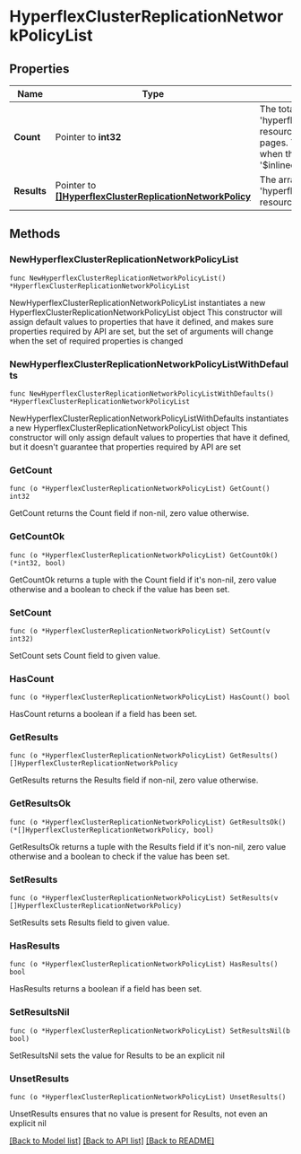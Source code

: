 # HyperflexClusterReplicationNetworkPolicyList

## Properties

Name | Type | Description | Notes
------------ | ------------- | ------------- | -------------
**Count** | Pointer to **int32** | The total number of &#39;hyperflex.ClusterReplicationNetworkPolicy&#39; resources matching the request, accross all pages. The &#39;Count&#39; attribute is included when the HTTP GET request includes the &#39;$inlinecount&#39; parameter. | [optional] 
**Results** | Pointer to [**[]HyperflexClusterReplicationNetworkPolicy**](hyperflex.ClusterReplicationNetworkPolicy.md) | The array of &#39;hyperflex.ClusterReplicationNetworkPolicy&#39; resources matching the request. | [optional] 

## Methods

### NewHyperflexClusterReplicationNetworkPolicyList

`func NewHyperflexClusterReplicationNetworkPolicyList() *HyperflexClusterReplicationNetworkPolicyList`

NewHyperflexClusterReplicationNetworkPolicyList instantiates a new HyperflexClusterReplicationNetworkPolicyList object
This constructor will assign default values to properties that have it defined,
and makes sure properties required by API are set, but the set of arguments
will change when the set of required properties is changed

### NewHyperflexClusterReplicationNetworkPolicyListWithDefaults

`func NewHyperflexClusterReplicationNetworkPolicyListWithDefaults() *HyperflexClusterReplicationNetworkPolicyList`

NewHyperflexClusterReplicationNetworkPolicyListWithDefaults instantiates a new HyperflexClusterReplicationNetworkPolicyList object
This constructor will only assign default values to properties that have it defined,
but it doesn't guarantee that properties required by API are set

### GetCount

`func (o *HyperflexClusterReplicationNetworkPolicyList) GetCount() int32`

GetCount returns the Count field if non-nil, zero value otherwise.

### GetCountOk

`func (o *HyperflexClusterReplicationNetworkPolicyList) GetCountOk() (*int32, bool)`

GetCountOk returns a tuple with the Count field if it's non-nil, zero value otherwise
and a boolean to check if the value has been set.

### SetCount

`func (o *HyperflexClusterReplicationNetworkPolicyList) SetCount(v int32)`

SetCount sets Count field to given value.

### HasCount

`func (o *HyperflexClusterReplicationNetworkPolicyList) HasCount() bool`

HasCount returns a boolean if a field has been set.

### GetResults

`func (o *HyperflexClusterReplicationNetworkPolicyList) GetResults() []HyperflexClusterReplicationNetworkPolicy`

GetResults returns the Results field if non-nil, zero value otherwise.

### GetResultsOk

`func (o *HyperflexClusterReplicationNetworkPolicyList) GetResultsOk() (*[]HyperflexClusterReplicationNetworkPolicy, bool)`

GetResultsOk returns a tuple with the Results field if it's non-nil, zero value otherwise
and a boolean to check if the value has been set.

### SetResults

`func (o *HyperflexClusterReplicationNetworkPolicyList) SetResults(v []HyperflexClusterReplicationNetworkPolicy)`

SetResults sets Results field to given value.

### HasResults

`func (o *HyperflexClusterReplicationNetworkPolicyList) HasResults() bool`

HasResults returns a boolean if a field has been set.

### SetResultsNil

`func (o *HyperflexClusterReplicationNetworkPolicyList) SetResultsNil(b bool)`

 SetResultsNil sets the value for Results to be an explicit nil

### UnsetResults
`func (o *HyperflexClusterReplicationNetworkPolicyList) UnsetResults()`

UnsetResults ensures that no value is present for Results, not even an explicit nil

[[Back to Model list]](../README.md#documentation-for-models) [[Back to API list]](../README.md#documentation-for-api-endpoints) [[Back to README]](../README.md)


